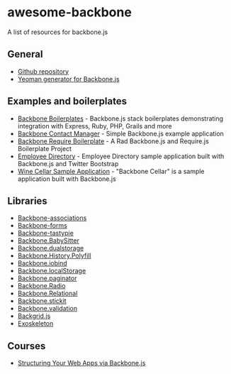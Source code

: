 # awesome-backbone

A list of resources for backbone.js

## General

- [Github repository](https://github.com/jashkenas/backbone)
- [Yeoman generator for Backbone.js](https://github.com/yeoman/generator-backbone)

## Examples and boilerplates

- [Backbone Boilerplates](https://github.com/addyosmani/backbone-boilerplates) - Backbone.js stack boilerplates demonstrating integration with Express, Ruby, PHP, Grails and more
- [Backbone Contact Manager](https://github.com/dmytroyarmak/backbone-contact-manager) - Simple Backbone.js example application
- [Backbone Require Boilerplate](https://github.com/BoilerplateMVC/Backbone-Require-Boilerplate) - A Rad Backbone.js and Require.js Boilerplate Project
- [Employee Directory](https://github.com/ccoenraets/directory-backbone-bootstrap) - Employee Directory sample application built with Backbone.js and Twitter Bootstrap
- [Wine Cellar Sample Application](https://github.com/ccoenraets/backbone-cellar) - "Backbone Cellar" is a sample application built with Backbone.js

## Libraries

- [Backbone-associations](https://github.com/dhruvaray/backbone-associations)
- [Backbone-forms](https://github.com/powmedia/backbone-forms)
- [Backbone-tastypie](https://github.com/PaulUithol/backbone-tastypie)
- [Backbone.BabySitter](https://github.com/marionettejs/backbone.babysitter)
- [Backbone.dualstorage](https://github.com/nilbus/Backbone.dualStorage)
- [Backbone.History.Polyfill](https://github.com/FidelityInternational/BackboneHistoryPolyfill)
- [Backbone.iobind](https://github.com/noveogroup/backbone.iobind)
- [Backbone.localStorage](https://github.com/jeromegn/Backbone.localStorage)
- [Backbone.paginator](https://github.com/backbone-paginator/backbone.paginator)
- [Backbone.Radio](https://github.com/marionettejs/backbone.radio)
- [Backbone.Relational](https://github.com/PaulUithol/Backbone-relational)
- [Backbone.stickit](https://github.com/NYTimes/backbone.stickit)
- [Backbone.validation](https://github.com/thedersen/backbone.validation)
- [Backgrid.js](https://github.com/wyuenho/backgrid)
- [Exoskeleton](https://github.com/paulmillr/exoskeleton)

## Courses

- [Structuring Your Web Apps via Backbone.js](https://github.com/hegdeashwin/Backbone)
